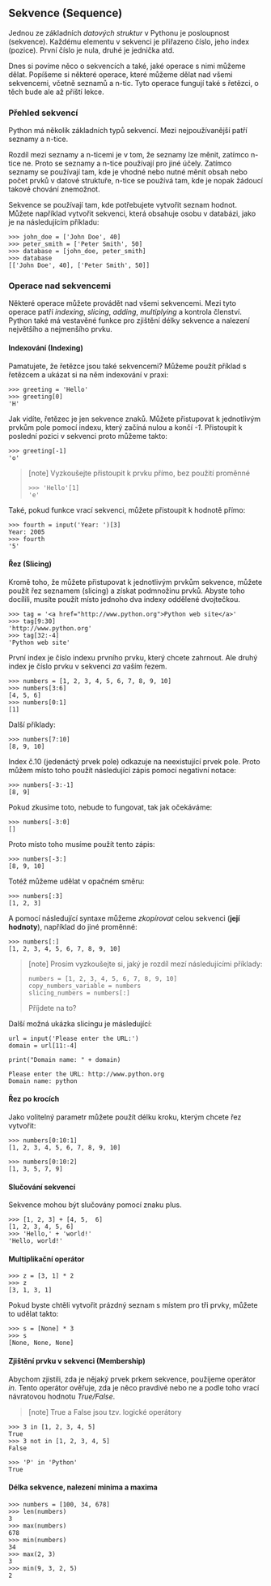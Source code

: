 ## Sekvence (Sequence)

Jednou ze základních *datových struktur* v Pythonu je posloupnost (sekvence). Každému elementu v sekvenci je přiřazeno číslo, jeho index (pozice). První číslo je nula, druhé je jednička atd.

Dnes si povíme něco o sekvencích a také, jaké operace s nimi můžeme dělat. Popíšeme si některé operace, které můžeme dělat nad všemi sekvencemi, včetně seznamů a n-tic. Tyto operace fungují také s řetězci, o těch bude ale až příští lekce.

### Přehled sekvencí

Python má několik základních typů sekvencí. Mezi nejpoužívanější patří seznamy a n-tice.

Rozdíl mezi seznamy a n-ticemi je v tom, že seznamy lze měnit, zatímco n-tice ne. Proto se seznamy a n-tice používají pro jiné účely. Zatímco seznamy se používají tam, kde je vhodné nebo nutné měnit obsah nebo počet prvků v datové struktuře, n-tice se používá tam, kde je nopak žádoucí takové chování znemožnot.

Sekvence se používají tam, kde potřebujete vytvořit seznam hodnot. Můžete například vytvořit sekvenci, která obsahuje osobu v databázi, jako je na následujícím příkladu:

```
>>> john_doe = ['John Doe', 40]
>>> peter_smith = ['Peter Smith', 50]
>>> database = [john_doe, peter_smith]
>>> database
[['John Doe', 40], ['Peter Smith', 50]]
```

### Operace nad sekvencemi

Některé operace můžete provádět nad všemi sekvencemi. Mezi tyto operace patří *indexing*, *slicing*, *adding*, *multiplying* a kontrola členství. Python také má vestavěné funkce pro zjištění délky sekvence a nalezení největšího a nejmenšího prvku.

#### Indexování (Indexing)

Pamatujete, že řetězce jsou také sekvencemi? Můžeme použít příklad s řetězcem a ukázat si na něm indexování v praxi:

```
>>> greeting = 'Hello'
>>> greeting[0]
'H'
```

Jak vidíte, řetězec je jen sekvence znaků. Můžete přistupovat k jednotlivým prvkům pole pomocí indexu, který začíná nulou a končí *-1*. Přistoupit k poslední pozici v sekvenci proto můžeme takto:

```
>>> greeting[-1]
'o'
```

> [note]
> Vyzkoušejte přistoupit k prvku přímo, bez použití proměnné
> 
> ```
> >>> 'Hello'[1]
> 'e'
> ```

Také, pokud funkce vrací sekvenci, můžete přistoupit k hodnotě přímo:

```
>>> fourth = input('Year: ')[3]
Year: 2005
>>> fourth
'5'
```

#### Řez (Slicing)

Kromě toho, že můžete přistupovat k jednotlivým prvkům sekvence, můžete použít řez seznamem (slicing) a získat podmnožinu prvků. Abyste toho docílili, musíte použít místo jednoho dva indexy oddělené dvojtečkou.


```
>>> tag = '<a href="http://www.python.org">Python web site</a>'
>>> tag[9:30]
'http://www.python.org'
>>> tag[32:-4]
'Python web site'
```

První index je číslo indexu prvního prvku, který chcete zahrnout. Ale druhý index je číslo prvku v sekvenci *za* vaším řezem.

```
>>> numbers = [1, 2, 3, 4, 5, 6, 7, 8, 9, 10]
>>> numbers[3:6]
[4, 5, 6]
>>> numbers[0:1]
[1]
```

Další příklady:

```
>>> numbers[7:10]
[8, 9, 10]
```

Index č.10 (jedenáctý prvek pole) odkazuje na neexistující prvek pole. Proto můžem místo toho použít následující zápis pomocí negativní notace:

```
>>> numbers[-3:-1]
[8, 9]
```

Pokud zkusíme toto, nebude to fungovat, tak jak očekáváme:

```
>>> numbers[-3:0]
[]
```

Proto místo toho musíme použít tento zápis:

```
>>> numbers[-3:]
[8, 9, 10]
```

Totéž můžeme udělat v opačném směru:

```
>>> numbers[:3]
[1, 2, 3]
```

A pomocí následující syntaxe můžeme *zkopírovat* celou sekvenci (**její hodnoty**), například do jiné proměnné:

```
>>> numbers[:]
[1, 2, 3, 4, 5, 6, 7, 8, 9, 10]
```

> [note]
> Prosím vyzkoušejte si, jaký je rozdíl mezí následujícími příklady:
> 
> ```
> numbers = [1, 2, 3, 4, 5, 6, 7, 8, 9, 10]
> copy_numbers_variable = numbers
> slicing_numbers = numbers[:]
> ```
> Příjdete na to?
> 

Další možná ukázka slicingu je másledující:

```
url = input('Please enter the URL:')
domain = url[11:-4]

print("Domain name: " + domain)
```

```
Please enter the URL: http://www.python.org
Domain name: python
```

#### Řez po krocích

Jako volitelný parametr můžete použít délku kroku, kterým chcete řez vytvořit:

```
>>> numbers[0:10:1]
[1, 2, 3, 4, 5, 6, 7, 8, 9, 10]
```

```
>>> numbers[0:10:2]
[1, 3, 5, 7, 9]
```

#### Slučování sekvencí

Sekvence mohou být slučovány pomocí znaku plus.

```
>>> [1, 2, 3] + [4, 5,  6]
[1, 2, 3, 4, 5, 6]
>>> 'Hello,' + 'world!'
'Hello, world!'
```

#### Multiplikační operátor

```
>>> z = [3, 1] * 2
>>> z
[3, 1, 3, 1]
```

Pokud byste chtěli vytvořit prázdný seznam s místem pro tři prvky, můžete to udělat takto:

```
>>> s = [None] * 3
>>> s
[None, None, None]
```

#### Zjištění prvku v sekvenci (Membership)

Abychom zjistili, zda je nějaký prvek prkem sekvence, použijeme operátor *in*. Tento operátor ověřuje, zda je něco pravdivé nebo ne a podle toho vrací návratovou hodnotu *True/False*. 

>[note]
>True a False jsou tzv. logické operátory

```
>>> 3 in [1, 2, 3, 4, 5]
True
>>> 3 not in [1, 2, 3, 4, 5]
False
```

```
>>> 'P' in 'Python'
True
```

#### Délka sekvence, nalezení minima a maxima

```
>>> numbers = [100, 34, 678]
>>> len(numbers)
3
>>> max(numbers)
678
>>> min(numbers)
34
>>> max(2, 3)
3
>>> min(9, 3, 2, 5)
2
```


